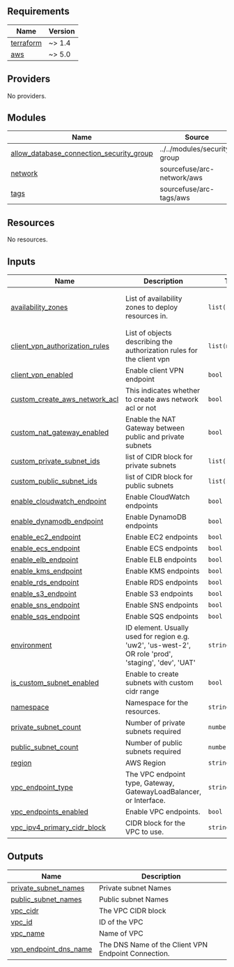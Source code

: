 <!-- BEGIN_TF_DOCS -->
## Requirements

| Name | Version |
|------|---------|
| <a name="requirement_terraform"></a> [terraform](#requirement\_terraform) | ~> 1.4 |
| <a name="requirement_aws"></a> [aws](#requirement\_aws) | ~> 5.0 |

## Providers

No providers.

## Modules

| Name | Source | Version |
|------|--------|---------|
| <a name="module_allow_database_connection_security_group"></a> [allow\_database\_connection\_security\_group](#module\_allow\_database\_connection\_security\_group) | ../../modules/security-group | n/a |
| <a name="module_network"></a> [network](#module\_network) | sourcefuse/arc-network/aws | 2.6.10 |
| <a name="module_tags"></a> [tags](#module\_tags) | sourcefuse/arc-tags/aws | 1.2.5 |

## Resources

No resources.

## Inputs

| Name | Description | Type | Default | Required |
|------|-------------|------|---------|:--------:|
| <a name="input_availability_zones"></a> [availability\_zones](#input\_availability\_zones) | List of availability zones to deploy resources in. | `list(string)` | <pre>[<br>  "us-east-1a",<br>  "us-east-1b"<br>]</pre> | no |
| <a name="input_client_vpn_authorization_rules"></a> [client\_vpn\_authorization\_rules](#input\_client\_vpn\_authorization\_rules) | List of objects describing the authorization rules for the client vpn | `list(map(any))` | `[]` | no |
| <a name="input_client_vpn_enabled"></a> [client\_vpn\_enabled](#input\_client\_vpn\_enabled) | Enable client VPN endpoint | `bool` | `false` | no |
| <a name="input_custom_create_aws_network_acl"></a> [custom\_create\_aws\_network\_acl](#input\_custom\_create\_aws\_network\_acl) | This indicates whether to create aws network acl or not | `bool` | `true` | no |
| <a name="input_custom_nat_gateway_enabled"></a> [custom\_nat\_gateway\_enabled](#input\_custom\_nat\_gateway\_enabled) | Enable the NAT Gateway between public and private subnets | `bool` | `true` | no |
| <a name="input_custom_private_subnet_ids"></a> [custom\_private\_subnet\_ids](#input\_custom\_private\_subnet\_ids) | list of CIDR block for private subnets | `list(string)` | `[]` | no |
| <a name="input_custom_public_subnet_ids"></a> [custom\_public\_subnet\_ids](#input\_custom\_public\_subnet\_ids) | list of CIDR block for public subnets | `list(string)` | `[]` | no |
| <a name="input_enable_cloudwatch_endpoint"></a> [enable\_cloudwatch\_endpoint](#input\_enable\_cloudwatch\_endpoint) | Enable CloudWatch endpoints | `bool` | `false` | no |
| <a name="input_enable_dynamodb_endpoint"></a> [enable\_dynamodb\_endpoint](#input\_enable\_dynamodb\_endpoint) | Enable DynamoDB endpoints | `bool` | `false` | no |
| <a name="input_enable_ec2_endpoint"></a> [enable\_ec2\_endpoint](#input\_enable\_ec2\_endpoint) | Enable EC2 endpoints | `bool` | `false` | no |
| <a name="input_enable_ecs_endpoint"></a> [enable\_ecs\_endpoint](#input\_enable\_ecs\_endpoint) | Enable ECS endpoints | `bool` | `false` | no |
| <a name="input_enable_elb_endpoint"></a> [enable\_elb\_endpoint](#input\_enable\_elb\_endpoint) | Enable ELB endpoints | `bool` | `false` | no |
| <a name="input_enable_kms_endpoint"></a> [enable\_kms\_endpoint](#input\_enable\_kms\_endpoint) | Enable KMS endpoints | `bool` | `false` | no |
| <a name="input_enable_rds_endpoint"></a> [enable\_rds\_endpoint](#input\_enable\_rds\_endpoint) | Enable RDS endpoints | `bool` | `false` | no |
| <a name="input_enable_s3_endpoint"></a> [enable\_s3\_endpoint](#input\_enable\_s3\_endpoint) | Enable S3 endpoints | `bool` | `false` | no |
| <a name="input_enable_sns_endpoint"></a> [enable\_sns\_endpoint](#input\_enable\_sns\_endpoint) | Enable SNS endpoints | `bool` | `false` | no |
| <a name="input_enable_sqs_endpoint"></a> [enable\_sqs\_endpoint](#input\_enable\_sqs\_endpoint) | Enable SQS endpoints | `bool` | `false` | no |
| <a name="input_environment"></a> [environment](#input\_environment) | ID element. Usually used for region e.g. 'uw2', 'us-west-2', OR role 'prod', 'staging', 'dev', 'UAT' | `string` | `"dev"` | no |
| <a name="input_is_custom_subnet_enabled"></a> [is\_custom\_subnet\_enabled](#input\_is\_custom\_subnet\_enabled) | Enable to create subnets with custom cidr range | `bool` | `false` | no |
| <a name="input_namespace"></a> [namespace](#input\_namespace) | Namespace for the resources. | `string` | `"arc-saas"` | no |
| <a name="input_private_subnet_count"></a> [private\_subnet\_count](#input\_private\_subnet\_count) | Number of private subnets required | `number` | `2` | no |
| <a name="input_public_subnet_count"></a> [public\_subnet\_count](#input\_public\_subnet\_count) | Number of public subnets required | `number` | `2` | no |
| <a name="input_region"></a> [region](#input\_region) | AWS Region | `string` | `"us-east-1"` | no |
| <a name="input_vpc_endpoint_type"></a> [vpc\_endpoint\_type](#input\_vpc\_endpoint\_type) | The VPC endpoint type, Gateway, GatewayLoadBalancer, or Interface. | `string` | `"Interface"` | no |
| <a name="input_vpc_endpoints_enabled"></a> [vpc\_endpoints\_enabled](#input\_vpc\_endpoints\_enabled) | Enable VPC endpoints. | `bool` | `false` | no |
| <a name="input_vpc_ipv4_primary_cidr_block"></a> [vpc\_ipv4\_primary\_cidr\_block](#input\_vpc\_ipv4\_primary\_cidr\_block) | CIDR block for the VPC to use. | `string` | `"10.0.0.0/16"` | no |

## Outputs

| Name | Description |
|------|-------------|
| <a name="output_private_subnet_names"></a> [private\_subnet\_names](#output\_private\_subnet\_names) | Private subnet Names |
| <a name="output_public_subnet_names"></a> [public\_subnet\_names](#output\_public\_subnet\_names) | Public subnet Names |
| <a name="output_vpc_cidr"></a> [vpc\_cidr](#output\_vpc\_cidr) | The VPC CIDR block |
| <a name="output_vpc_id"></a> [vpc\_id](#output\_vpc\_id) | ID of the VPC |
| <a name="output_vpc_name"></a> [vpc\_name](#output\_vpc\_name) | Name of VPC |
| <a name="output_vpn_endpoint_dns_name"></a> [vpn\_endpoint\_dns\_name](#output\_vpn\_endpoint\_dns\_name) | The DNS Name of the Client VPN Endpoint Connection. |
<!-- END_TF_DOCS -->
